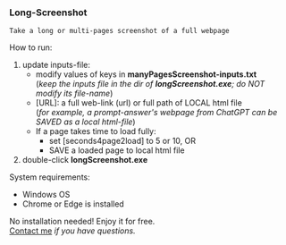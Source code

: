 ### Long-Screenshot
	Take a long or multi-pages screenshot of a full webpage

How to run:
1. update inputs-file:
   - modify values of keys in **manyPagesScreenshot-inputs.txt**\
(_keep the inputs file in the dir of **longScreenshot.exe**; 
do NOT modify its file-name_)
   - [URL]: a full web-link (url) or full path of LOCAL html file\
(_for example, a prompt-answer's webpage from ChatGPT can be
SAVED as a local html-file_)
   - If a page takes time to load fully:
     - set [seconds4page2load] to 5 or 10,  OR
     - SAVE a loaded page to local html file
2. double-click **longScreenshot.exe**
	
System requirements:
- Windows OS
- Chrome or Edge is installed

No installation needed! Enjoy it for free.\
[Contact me](https://www.linkedin.com/in/qiangliu427/) _if you have questions._
